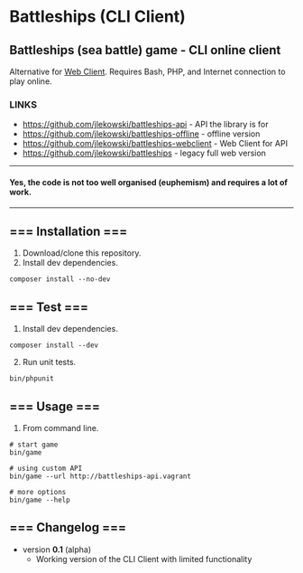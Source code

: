 # Battleships (CLI Client)

## Battleships (sea battle) game - CLI online client
Alternative for [Web Client](https://github.com/jlekowski/battleships-webclient). Requires Bash, PHP, and Internet connection to play online.

### LINKS
* https://github.com/jlekowski/battleships-api - API the library is for
* https://github.com/jlekowski/battleships-offline - offline version
* https://github.com/jlekowski/battleships-webclient - Web Client for API
* https://github.com/jlekowski/battleships - legacy full web version

---
#### Yes, the code is not too well organised (euphemism) and requires a lot of work.
---

## === Installation ===
1. Download/clone this repository.
2. Install dev dependencies.
```
composer install --no-dev
```

## === Test ===
1. Install dev dependencies.
```
composer install --dev
```
2. Run unit tests.
```
bin/phpunit
```

## === Usage ===
1. From command line.
```
# start game
bin/game

# using custom API 
bin/game --url http://battleships-api.vagrant

# more options
bin/game --help
```

## === Changelog ===

* version **0.1** (alpha)
  * Working version of the CLI Client with limited functionality
